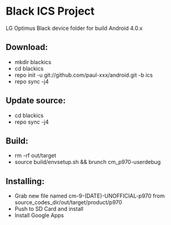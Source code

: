 Black ICS Project
=================
LG Optimus Black device folder for build Android 4.0.x

Download:
---------
- mkdir blackics
- cd blackics
- repo init -u git://github.com/paul-xxx/android.git -b ics
- repo sync -j4

Update source:
--------------
- cd blackics
- repo sync -j4

Build:
------
- rm -rf out/target
- source build/envsetup.sh && brunch cm_p970-userdebug

Installing:
-----------
- Grab new file named cm-9-(DATE)-UNOFFICIAL-p970 from source_codes_dir/out/target/product/p970
- Push to SD Card and install
- Install Google Apps
